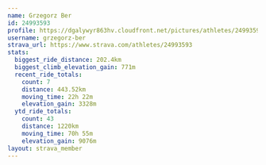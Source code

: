 ```yaml
---
name: Grzegorz Ber
id: 24993593
profile: https://dgalywyr863hv.cloudfront.net/pictures/athletes/24993593/7453165/11/large.jpg
username: grzegorz-ber
strava_url: https://www.strava.com/athletes/24993593
stats:
  biggest_ride_distance: 202.4km
  biggest_climb_elevation_gain: 771m
  recent_ride_totals:
    count: 7
    distance: 443.52km
    moving_time: 22h 22m
    elevation_gain: 3328m
  ytd_ride_totals:
    count: 43
    distance: 1220km
    moving_time: 70h 55m
    elevation_gain: 9076m
layout: strava_member
--- 
```

